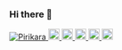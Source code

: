 ### Hi there 👋

<!--
**Pirikara/Pirikara** is a ✨ _special_ ✨ repository because its `README.md` (this file) appears on your GitHub profile.

Here are some ideas to get you started:

- 🔭 I’m currently working on ...
- 🌱 I’m currently learning ...
- 👯 I’m looking to collaborate on ...
- 🤔 I’m looking for help with ...
- 💬 Ask me about ...
- 📫 How to reach me: ...
- 😄 Pronouns: ...
- ⚡ Fun fact: ...
-->

<p align="left">
  <a href="https://github.com/Pirikara/Pirikara/">
    <img src="https://komarev.com/ghpvc/?username=Pirikara" alt="Pirikara" />
  </a>
  <a href="http://twitter.com/Piri_kara">
    <img height="20" src="https://img.shields.io/twitter/follow/Piri_kara?label=Twitter&logo=twitter&style=flat" />
  </a>
  <a href="https://github.com/Pirikara">
    <img height="20" src="https://img.shields.io/github/followers/Pirikara?label=follow&logo=github&style=flat" />
  </a>
  <a href="https://stackoverflow.com/users/13829308/pirikara">
    <img height="20" src="https://img.shields.io/stackexchange/stackoverflow/r/13829308?label=StackOverflow&logo=stack-overflow&style=flat" />
  </a>
  <a href="https://qiita.com/gakinchoy7">
    <img height="20" src="https://qiita-badge.apiapi.app/s/gakinchoy7/posts.svg" />
  </a>
  <//qiita.com/yutkat">
    <img height="20" src="https://qiita-badge.apiapi.app/s/gakinchoy7/contributions.svg" />
  </a>
</p>
